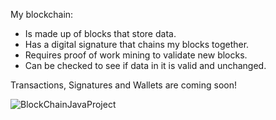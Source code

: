 My blockchain:
- Is made up of blocks that store data.
- Has a digital signature that chains my blocks together.
- Requires proof of work mining to validate new blocks.
- Can be checked to see if data in it is valid and unchanged.

Transactions, Signatures and Wallets are coming soon!

![BlockChainJavaProject](https://github.com/gerzson-pszota/BlockchainJavaProject/assets/138587246/3d155825-3d4a-449c-bf4e-5c7c173f7e15)
